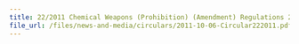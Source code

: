 ```yaml
---
title: 22/2011 Chemical Weapons (Prohibition) (Amendment) Regulations 2011
file_url: /files/news-and-media/circulars/2011-10-06-Circular222011.pdf
---
```

